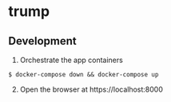 # trump

## Development

1. Orchestrate the app containers

```
$ docker-compose down && docker-compose up
```

2. Open the browser at https://localhost:8000

